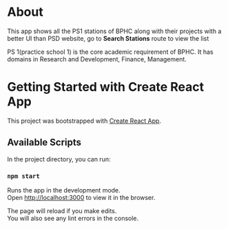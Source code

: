 # About

This app shows all the PS1 stations of BPHC along with their projects with a better UI than PSD website, go to **Search Stations** route to view the list 

PS 1(practice school 1) is the core academic requirement of BPHC. It has domains in Research and Development, Finance, Management.

# Getting Started with Create React App

This project was bootstrapped with [Create React App](https://github.com/facebook/create-react-app).

## Available Scripts

In the project directory, you can run:

### `npm start`

Runs the app in the development mode.\
Open [http://localhost:3000](http://localhost:3000) to view it in the browser.

The page will reload if you make edits.\
You will also see any lint errors in the console.

